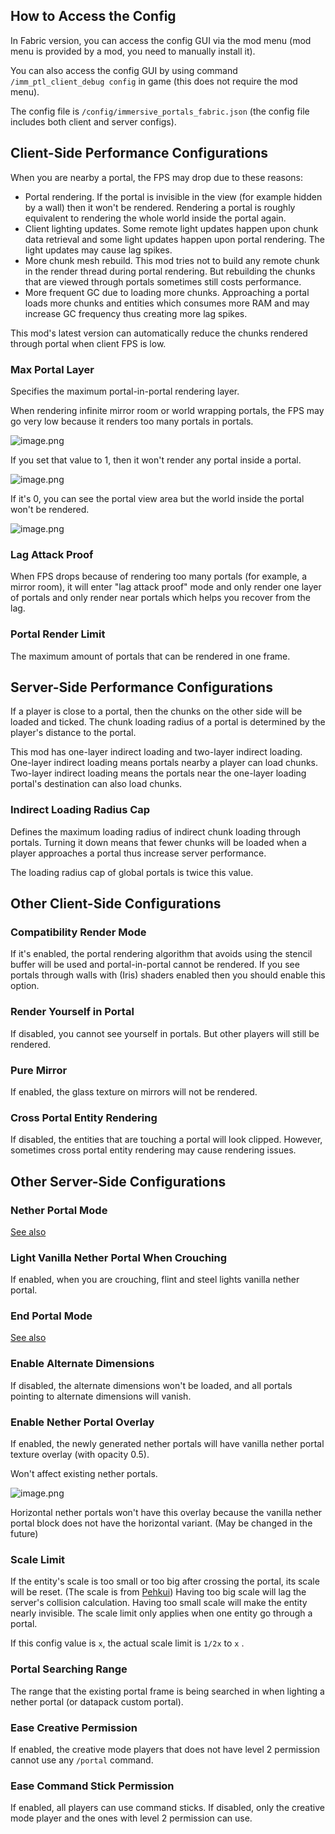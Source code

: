 ## How to Access the Config

In Fabric version, you can access the config GUI via the mod menu (mod menu is provided by a mod, you need to manually install it).

You can also access the config GUI by using command `/imm_ptl_client_debug config` in game (this does not require the mod menu).

The config file is `/config/immersive_portals_fabric.json` (the config file includes both client and server configs).

## Client-Side Performance Configurations

When you are nearby a portal, the FPS may drop due to these reasons:
* Portal rendering. If the portal is invisible in the view (for example hidden by a wall) then it won't be rendered. Rendering a portal is roughly equivalent to rendering the whole world inside the portal again.
* Client lighting updates. Some remote light updates happen upon chunk data retrieval and some light updates happen upon portal rendering. The light updates may cause lag spikes.
* More chunk mesh rebuild. This mod tries not to build any remote chunk in the render thread during portal rendering. But rebuilding the chunks that are viewed through portals sometimes still costs performance.
* More frequent GC due to loading more chunks. Approaching a portal loads more chunks and entities which consumes more RAM and may increase GC frequency thus creating more lag spikes.

This mod's latest version can automatically reduce the chunks rendered through portal when client FPS is low.

### Max Portal Layer

Specifies the maximum portal-in-portal rendering layer.

When rendering infinite mirror room or world wrapping portals, the FPS may go very low because it renders too many portals in portals.

![image.png](https://i.loli.net/2021/11/20/xs9Fb6JDjgWNRlh.png)

If you set that value to 1, then it won't render any portal inside a portal.

![image.png](https://i.loli.net/2021/11/20/8a9IntyHuMRBVcN.png)

If it's 0, you can see the portal view area but the world inside the portal won't be rendered.

![image.png](https://i.loli.net/2021/11/20/NCKAx3HQZfDVrb7.png)

### Lag Attack Proof
When FPS drops because of rendering too many portals (for example, a mirror room), it will enter "lag attack proof" mode and only render one layer of portals and only render near portals which helps you recover from the lag.

### Portal Render Limit
The maximum amount of portals that can be rendered in one frame.

## Server-Side Performance Configurations

If a player is close to a portal, then the chunks on the other side will be loaded and ticked. The chunk loading radius of a portal is determined by the player's distance to the portal.

This mod has one-layer indirect loading and two-layer indirect loading. One-layer indirect loading means portals nearby a player can load chunks. Two-layer indirect loading means the portals near the one-layer loading portal's destination can also load chunks.

### Indirect Loading Radius Cap
Defines the maximum loading radius of indirect chunk loading through portals. Turning it down means that fewer chunks will be loaded when a player approaches a portal thus increase server performance.

The loading radius cap of global portals is twice this value.

## Other Client-Side Configurations
### Compatibility Render Mode
If it's enabled, the portal rendering algorithm that avoids using the stencil buffer will be used and portal-in-portal cannot be rendered. If you see portals through walls with (Iris) shaders enabled then you should enable this option.

### Render Yourself in Portal
If disabled, you cannot see yourself in portals. But other players will still be rendered.

### Pure Mirror
If enabled, the glass texture on mirrors will not be rendered.

### Cross Portal Entity Rendering
If disabled, the entities that are touching a portal will look clipped. However, sometimes cross portal entity rendering may cause rendering issues.

## Other Server-Side Configurations

### Nether Portal Mode
[See also](https://github.com/qouteall/ImmersivePortalsMod/wiki/Portals#nether-portals)

### Light Vanilla Nether Portal When Crouching

If enabled, when you are crouching, flint and steel lights vanilla nether portal.

### End Portal Mode
[See also](https://github.com/qouteall/ImmersivePortalsMod/wiki/Portals#end-portals)

### Enable Alternate Dimensions
If disabled, the alternate dimensions won't be loaded, and all portals pointing to alternate dimensions will vanish.

### Enable Nether Portal Overlay
If enabled, the newly generated nether portals will have vanilla nether portal texture overlay (with opacity 0.5).

Won't affect existing nether portals.

![image.png](https://i.loli.net/2021/11/20/regLGPdYoUv9MHC.png)

Horizontal nether portals won't have this overlay because the vanilla nether portal block does not have the horizontal variant. (May be changed in the future)

### Scale Limit

If the entity's scale is too small or too big after crossing the portal, its scale will be reset. (The scale is from [Pehkui](https://www.curseforge.com/minecraft/mc-mods/pehkui)) Having too big scale will lag the server's collision calculation. Having too small scale will make the entity nearly invisible. The scale limit only applies when one entity go through a portal.

If this config value is `x`, the actual scale limit is `1/2x` to `x` .

### Portal Searching Range
The range that the existing portal frame is being searched in when lighting a nether portal (or datapack custom portal).

### Ease Creative Permission

If enabled, the creative mode players that does not have level 2 permission cannot use any `/portal` command.

### Ease Command Stick Permission

If enabled, all players can use command sticks. If disabled, only the creative mode player and the ones with level 2 permission can use.


